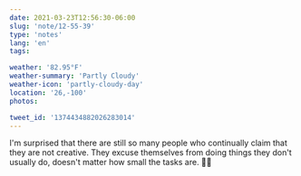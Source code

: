 ```yaml
---
date: 2021-03-23T12:56:30-06:00
slug: 'note/12-55-39'
type: 'notes'
lang: 'en'
tags:

weather: '82.95°F'
weather-summary: 'Partly Cloudy'
weather-icon: 'partly-cloudy-day'
location: '26,-100'
photos:

tweet_id: '1374434882026283014'
---
```

I'm surprised that there are still so many people who continually claim that they are not creative. They excuse themselves from doing things they don't usually do, doesn't matter how small the tasks are. 🤦🏻